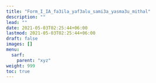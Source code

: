 ```yaml
---
title: "Form_I_IA_fa3ila_yaf3alu_sami3a_yasma3u_mithal"
description: ""
lead: ""
date: 2021-05-03T02:25:44+06:00
lastmod: 2021-05-03T02:25:44+06:00
draft: false
images: []
menu: 
  sarf:
    parent: "xyz"
weight: 999
toc: true
---
```



